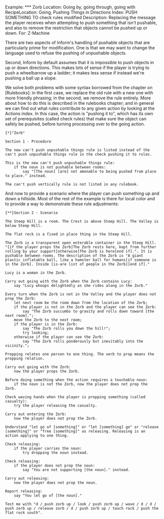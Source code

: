 Example: *** Zorb
Location: Going by, going through, going with
RecipeLocation: Going, Pushing Things in Directions
Index: PUSH SOMETHING TO check rules modified
Description: Replacing the message the player receives when attempting to push something that isn't pushable, and also to remove the restriction that objects cannot be pushed up or down.
For: Z-Machine

  
There are two aspects of Inform's handling of pushable objects that are particularly prime for modification. One is that we may want to change the language used to refuse the pushing of unpushable objects.

  
Second, Inform by default assumes that it is impossible to push objects in up or down directions. This makes lots of sense if the player is trying to push a wheelbarrow up a ladder; it makes less sense if instead we're pushing a ball up a slope.

  
We solve both problems with some syntax borrowed from the chapter on [Rulebooks]: in the first case, we replace the old rule with a new one with more friendly phrasing; in the second, we remove the rule entirely. More about how to do this is described in the rulebooks chapter; and in general we can find out what rules contribute to any given action by looking at the Actions index. In this case, the action is "pushing it to", which has its own set of prerequisites (called check rules) that make sure the object can safely be pushed, before turning processing over to the going action.

  

``` inform7
{*}"Zorb"

Section 1 - Procedure

The new can't push unpushable things rule is listed instead of the can't push unpushable things rule in the check pushing it to rules.

This is the new can't push unpushable things rule:
	if the noun is not pushable between rooms:
		say "[The noun] [are] not amenable to being pushed from place to place." instead.

The can't push vertically rule is not listed in any rulebook.
```

  
And now to provide a scenario where the player can push something up and down a hillside. Most of the rest of the example is there for local color and to provide a way to demonstrate these rule adjustments:

  

``` inform7
{**}Section 2 - Scenario

The Steep Hill is a room. The Crest is above Steep Hill. The Valley is below Steep Hill.

The flat rock is a fixed in place thing in the Steep Hill.

The Zorb is a transparent open enterable container in the Steep Hill. "[if the player props the Zorb]The Zorb rests here, kept from further rolling by your support[otherwise]The Zorb is here[end if].". It is pushable between rooms. The description of the Zorb is "A giant plastic inflatable ball, like a hamster ball for humans[if someone is in the Zorb]. Inside [is-are list of people in the Zorb][end if]."

Lucy is a woman in the Zorb.

Carry out going with the Zorb when the Zorb contains Lucy:
	say "Lucy whoops delightedly as she rides along in the Zorb."

Every turn when the Zorb is not in the Valley and the player does not prop the Zorb:
	let next room be the room down from the location of the Zorb;
	if the player is not in the Zorb and the player can see the Zorb:
		say "The Zorb succumbs to gravity and rolls down toward [the next room].";
	move the Zorb to the next room;
	if the player is in the Zorb:
		say "The Zorb rolls you down the hill!";
		try looking;
	otherwise if the player can see the Zorb:
		say "The Zorb rolls ponderously but inevitably into the vicinity.";

Propping relates one person to one thing. The verb to prop means the propping relation.

Carry out going with the Zorb:
	now the player props the Zorb.

Before doing something when the action requires a touchable noun:
	if the noun is not the Zorb, now the player does not prop the Zorb.

Check waving hands when the player is propping something (called casualty):
	try the player releasing the casualty.

Carry out entering the Zorb:
	now the player does not prop the Zorb.

Understand "let go of [something]" or "let [something] go" or "release [something]" or "free [something]" as releasing. Releasing is an action applying to one thing.

Check releasing:
	if the player carries the noun:
		try dropping the noun instead.

Check releasing:
	if the player does not prop the noun:
		say "You are not supporting [the noun]." instead.

Carry out releasing:
	now the player does not prop the noun.

Report releasing:
	say "You let go of [the noun]."

Test me with "d / push zorb up / look / push zorb up / wave / d / d / push zorb up / release zorb / d / push zorb up / touch rock / push the flat rock south".
```

